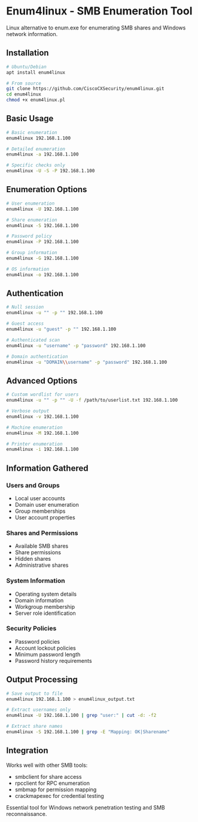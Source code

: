 # Enum4linux - SMB Enumeration Tool

Linux alternative to enum.exe for enumerating SMB shares and Windows network information.

## Installation

```bash
# Ubuntu/Debian
apt install enum4linux

# From source
git clone https://github.com/CiscoCXSecurity/enum4linux.git
cd enum4linux
chmod +x enum4linux.pl
```

## Basic Usage

```bash
# Basic enumeration
enum4linux 192.168.1.100

# Detailed enumeration
enum4linux -a 192.168.1.100

# Specific checks only
enum4linux -U -S -P 192.168.1.100
```

## Enumeration Options

```bash
# User enumeration
enum4linux -U 192.168.1.100

# Share enumeration
enum4linux -S 192.168.1.100

# Password policy
enum4linux -P 192.168.1.100

# Group information
enum4linux -G 192.168.1.100

# OS information
enum4linux -o 192.168.1.100
```

## Authentication

```bash
# Null session
enum4linux -u "" -p "" 192.168.1.100

# Guest access
enum4linux -u "guest" -p "" 192.168.1.100

# Authenticated scan
enum4linux -u "username" -p "password" 192.168.1.100

# Domain authentication
enum4linux -u "DOMAIN\\username" -p "password" 192.168.1.100
```

## Advanced Options

```bash
# Custom wordlist for users
enum4linux -u "" -p "" -U -f /path/to/userlist.txt 192.168.1.100

# Verbose output
enum4linux -v 192.168.1.100

# Machine enumeration
enum4linux -M 192.168.1.100

# Printer enumeration
enum4linux -i 192.168.1.100
```

## Information Gathered

### Users and Groups
- Local user accounts
- Domain user enumeration
- Group memberships
- User account properties

### Shares and Permissions
- Available SMB shares
- Share permissions
- Hidden shares
- Administrative shares

### System Information
- Operating system details
- Domain information
- Workgroup membership
- Server role identification

### Security Policies
- Password policies
- Account lockout policies
- Minimum password length
- Password history requirements

## Output Processing

```bash
# Save output to file
enum4linux 192.168.1.100 > enum4linux_output.txt

# Extract usernames only
enum4linux -U 192.168.1.100 | grep "user:" | cut -d: -f2

# Extract share names
enum4linux -S 192.168.1.100 | grep -E "Mapping: OK|Sharename"
```

## Integration

Works well with other SMB tools:
- smbclient for share access
- rpcclient for RPC enumeration
- smbmap for permission mapping
- crackmapexec for credential testing

Essential tool for Windows network penetration testing and SMB reconnaissance.
